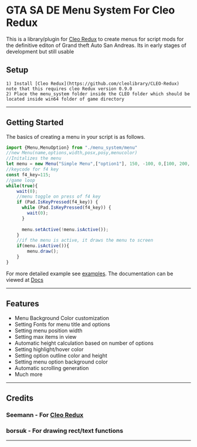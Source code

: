 # GTA SA DE Menu System For Cleo Redux
This is a library/plugin for [Cleo Redux](https://github.com/cleolibrary/CLEO-Redux) to create menus for script mods for the definitive editon of Grand theft Auto San Andreas. Its in early stages of development but still usable

## Setup 
    1) Install [Cleo Redux](https://github.com/cleolibrary/CLEO-Redux) note that this requires cleo Redux version 0.9.0
    2) Place the menu_system folder inside the CLEO folder which should be located inside win64 folder of game directory
---
## Getting Started




The basics of creating a menu in your script is as follows.
```javascript
import {Menu,MenuOption} from "./menu_system/menu"
//new Menu(name,options,width,posx,posy,menucolor)
//Initalizes the menu
let menu = new Menu("Simple Menu",["option1"], 150, -100, 0,[100, 200, 248,Math.round( 255)]);
//keycode for f4 key
const f4_key=115;
//game loop
while(true){
    wait(0);
    //menu toggle on press of f4 key
    if (Pad.IsKeyPressed(f4_key)) {
      while (Pad.IsKeyPressed(f4_key)) {
        wait(0);
      }
  
      menu.setActive(!menu.isActive());
    }
    //if the menu is active, it draws the menu to screen
    if(menu.isActive()){
        menu.draw();
    }
}
```
For more detailed example see [examples](https://github.com/yushaer/GTA-SA-Menu-System/tree/main/example).
The documentation can be viewed at [Docs](https://github.com/yushaer/GTA-SA-Menu-System/tree/main/docs)

---

## Features 
- Menu Background Color customization
- Setting Fonts for menu title and options
- Setting menu position width
- Setting max items in view
- Automatic height calculation based on number of options
- Setting highlight/hover color
- Setting option outline color and height
- Setting menu option background color
- Automatic scrolling generation
- Much more

---
## Credits 
### Seemann - For  [Cleo Redux](https://github.com/cleolibrary/CLEO-Redux)

### borsuk - For drawing rect/text functions

---





